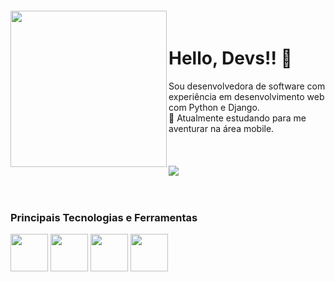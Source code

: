 <img align="left" width="250px" style="margin-top:-20px" src="https://user-images.githubusercontent.com/8058025/171920192-d9243129-8b6b-4134-b1c2-2bf673de45b2.png">
<div dsplay="inline-block">
 
 <h1 align="left">Hello, Devs!! 👋</h1>
  Sou desenvolvedora de software com experiência em desenvolvimento web com Python e Django.</br> 
  🌱 Atualmente estudando para me aventurar na área mobile.</br>
  </br>
  </br>
  </br>
  <a href="https://www.linkedin.com/in/isissoledad" target="_blank"><img src="https://img.shields.io/badge/-LinkedIn-%230077B5?style=for-the-badge&logo=linkedin&logoColor=white" target="_blank"></a>
</div>

</br>
</br>

### Principais Tecnologias e Ferramentas
<img src="https://cdn.jsdelivr.net/gh/devicons/devicon/icons/python/python-original-wordmark.svg" width="60" height="60"/> <img src="https://cdn.jsdelivr.net/gh/devicons/devicon/icons/django/django-plain-wordmark.svg" width="60" height="60"/> <!-- <img src="https://cdn.jsdelivr.net/gh/devicons/devicon/icons/postgresql/postgresql-original-wordmark.svg" width="60" height="60"/> <img src="https://cdn.jsdelivr.net/gh/devicons/devicon/icons/mysql/mysql-original-wordmark.svg" width="60" height="60"/>  --> <img src="https://cdn.jsdelivr.net/gh/devicons/devicon/icons/git/git-original-wordmark.svg" width="60" height="60"/> <img src="https://cdn.jsdelivr.net/gh/devicons/devicon/icons/amazonwebservices/amazonwebservices-original-wordmark.svg" width="60" height="60"/>
          

</br>

<!--
### Estou aprendendo
<img src="https://cdn.jsdelivr.net/gh/devicons/devicon/icons/swift/swift-original-wordmark.svg" width="60" height="60"/>
</br>

**isissoledad/isissoledad** is a ✨ _special_ ✨ repository because its `README.md` (this file) appears on your GitHub profile.

Here are some ideas to get you started:

- 🔭 I’m currently working on ...
- 🌱 I’m currently learning ...
- 👯 I’m looking to collaborate on ...
- 🤔 I’m looking for help with ...
- 💬 Ask me about ...
- 📫 How to reach me: ...
- 😄 Pronouns: ...
- ⚡ Fun fact: ...
-->

<!--
<div dsplay="inline-block">
** GitHub Status
<a href="https://github.com/isissoledad/">
  <img align="center" src="https://github-readme-stats.vercel.app/api/top-langs/?username=isissoledad&layout=compact&langs_count=7&theme=buefy" />
</a>
<a href="https://github.com/isissoledad/">
  <img align="center" src="https://github-readme-stats.vercel.app/api?username=isissoledad&show_icons=true&theme=buefy&include_all_commits=true&count_private=true" />
</a>
---
<a href="https://github.com/isissoledad/">
  <img align="center" src="https://github-readme-stats.vercel.app/api/top-langs/?username=isissoledad&layout=compact&langs_count=7&theme=swift" />
</a>
<a href="https://github.com/isissoledad/">
  <img align="center" src="https://github-readme-stats.vercel.app/api?username=isissoledad&show_icons=true&theme=swift&include_all_commits=true&count_private=true" />
</a>
---
</div>
<p align="center">
  <img src="https://c.tenor.com/S4Sz_yvlLn4AAAAC/cats-cat.gif" width="250">
</p>

-->
